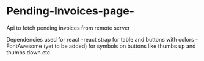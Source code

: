 # Pending-Invoices-page-
Api to fetch pending invoices from remote server

Dependencies used for react
-react strap
  for table and buttons with colors
-FontAwesome (yet to be added)
  for symbols on buttons like thumbs up and thumbs down etc.


